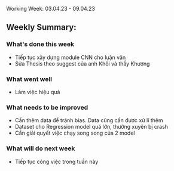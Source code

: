 Working Week: 03.04.23 - 09.04.23

## Weekly Summary:

### What's done this week
- Tiếp tục xây dựng module CNN cho luận văn
- Sửa Thesis theo suggest của anh Khôi và thầy Khương

### What went well
- Làm việc hiệu quả

### What needs to be improved
- Cần thêm data để tránh bias. Data cũng cần được xử lí thêm 
- Dataset cho Regression model quá lớn, thường xuyên bị crash
- Cần giải quyết việc chạy song song của 2 model

### What will do next week
- Tiếp tục công việc trong tuần này
